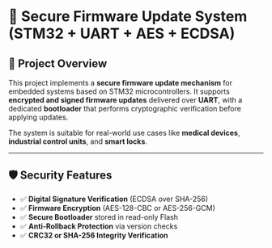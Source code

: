 # 🔐 Secure Firmware Update System (STM32 + UART + AES + ECDSA)

## 🚀 Project Overview

This project implements a **secure firmware update mechanism** for embedded systems based on STM32 microcontrollers. It supports **encrypted and signed firmware updates** delivered over **UART**, with a dedicated **bootloader** that performs cryptographic verification before applying updates.

The system is suitable for real-world use cases like **medical devices**, **industrial control units**, and **smart locks**.

---

## 🛡️ Security Features

- ✅ **Digital Signature Verification** (ECDSA over SHA-256)
- ✅ **Firmware Encryption** (AES-128-CBC or AES-256-GCM)
- ✅ **Secure Bootloader** stored in read-only Flash
- ✅ **Anti-Rollback Protection** via version checks
- ✅ **CRC32 or SHA-256 Integrity Verification**

